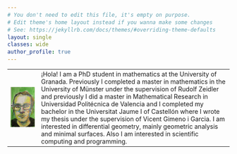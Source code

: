 ```yaml
---
# You don't need to edit this file, it's empty on purpose.
# Edit theme's home layout instead if you wanna make some changes
# See: https://jekyllrb.com/docs/themes/#overriding-theme-defaults
layout: single
classes: wide
author_profile: true
---
```

| | |
|-|-|
| ![alt text](assets/images/me.jpeg "Credit to [Alba Arrabal](https://www.instagram.com/arrabal_draws/)")    |¡Hola! I am a PhD student in mathematics at the University of Granada. Previously I completed a master in mathematics in the University of Münster under the supervision of Rudolf Zeidler and previously I did a master in Mathematical Research in Universidad Politécnica de Valencia and I completed my bachelor in the Universitat Jaume I of Castellón where I wrote my thesis under the supervision of Vicent Gimeno i Garcia. I am interested in differential geometry, mainly geometric analysis and minimal surfaces. Also I am interested in scientific computing and programming.   |


